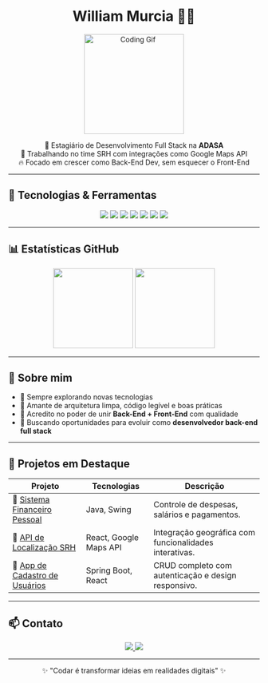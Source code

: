 <h1 align="center">William Murcia 👨‍💻</h1>

<p align="center">
  <img src="https://media.giphy.com/media/qgQUggAC3Pfv687qPC/giphy.gif" width="200" alt="Coding Gif">
</p>

<p align="center">
  💼 Estagiário de Desenvolvimento Full Stack na <strong>ADASA</strong><br>
  🧩 Trabalhando no time SRH com integrações como Google Maps API<br>
  🔥 Focado em crescer como Back-End Dev, sem esquecer o Front-End
</p>

---

## 🚀 Tecnologias & Ferramentas

<p align="center">
  <img src="https://img.shields.io/badge/Java-ED8B00?style=for-the-badge&logo=java&logoColor=white"/>
  <img src="https://img.shields.io/badge/SpringBoot-6DB33F?style=for-the-badge&logo=springboot&logoColor=white"/>
  <img src="https://img.shields.io/badge/JavaScript-F7DF1E?style=for-the-badge&logo=javascript&logoColor=black"/>
  <img src="https://img.shields.io/badge/React-20232A?style=for-the-badge&logo=react&logoColor=61DAFB"/>
  <img src="https://img.shields.io/badge/Vite-646CFF?style=for-the-badge&logo=vite&logoColor=white"/>
  <img src="https://img.shields.io/badge/Python-306998?style=for-the-badge&logo=python&logoColor=white"/>
  <img src="https://img.shields.io/badge/Git-F05032?style=for-the-badge&logo=git&logoColor=white"/>
</p>

---

## 📊 Estatísticas GitHub

<p align="center">
  <img height="160em" src="https://github-readme-stats.vercel.app/api?username=DvWill&show_icons=true&theme=radical&include_all_commits=true&count_private=true"/>
  <img height="160em" src="https://github-readme-stats.vercel.app/api/top-langs/?username=DvWill&layout=compact&theme=radical"/>
</p>

---

## 🧠 Sobre mim

- 🧪 Sempre explorando novas tecnologias
- 📌 Amante de arquitetura limpa, código legível e boas práticas
- 🧰 Acredito no poder de unir **Back-End + Front-End** com qualidade
- 🎯 Buscando oportunidades para evoluir como **desenvolvedor back-end full stack**

---

## 🧩 Projetos em Destaque

| Projeto | Tecnologias | Descrição |
|--------|-------------|-----------|
| 🔗 [Sistema Financeiro Pessoal](https://github.com/DvWill) | Java, Swing | Controle de despesas, salários e pagamentos. |
| 🔗 [API de Localização SRH](https://github.com/DvWill) | React, Google Maps API | Integração geográfica com funcionalidades interativas. |
| 🔗 [App de Cadastro de Usuários](https://github.com/DvWill) | Spring Boot, React | CRUD completo com autenticação e design responsivo. |

---

## 📫 Contato

<p align="center">
  <a href="https://www.linkedin.com/in/seu-linkedin-aqui/" target="_blank">
    <img src="https://img.shields.io/badge/LinkedIn-blue?style=for-the-badge&logo=linkedin&logoColor=white" />
  </a>
  <a href="mailto:seu-email@exemplo.com">
    <img src="https://img.shields.io/badge/Email-D14836?style=for-the-badge&logo=gmail&logoColor=white" />
  </a>
</p>

---

<p align="center">
  ✨ "Codar é transformar ideias em realidades digitais" ✨
</p>
